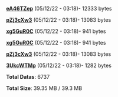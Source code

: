 [**eA46TZep**](/data/eA46TZep.txt) (05/12/22 - 03:18)- 12333 bytes

[**pZj3cXw3**](/data/pZj3cXw3.txt) (05/12/22 - 03:18)- 13083 bytes

[**xg5GuR0C**](/data/xg5GuR0C.txt) (05/12/22 - 03:18)- 941 bytes

[**xg5GuR0C**](/data/xg5GuR0C.txt) (05/12/22 - 03:18)- 941 bytes

[**pZj3cXw3**](/data/pZj3cXw3.txt) (05/12/22 - 03:18)- 13083 bytes

[**3UkcWTMp**](/data/3UkcWTMp.txt) (05/12/22 - 03:18)- 1282 bytes

**Total Datas**: 6737

**Total Size**: 39.35 MB / 39.3 MB
